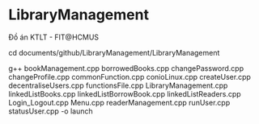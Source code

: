# LibraryManagement
Đồ án KTLT - FIT@HCMUS


cd documents/github/LibraryManagement/LibraryManagement




g++ bookManagement.cpp borrowedBooks.cpp changePassword.cpp changeProfile.cpp commonFunction.cpp conioLinux.cpp createUser.cpp decentraliseUsers.cpp functionsFile.cpp LibraryManagement.cpp linkedListBooks.cpp linkedListBorrowBook.cpp linkedListReaders.cpp Login_Logout.cpp Menu.cpp readerManagement.cpp runUser.cpp statusUser.cpp  -o launch

